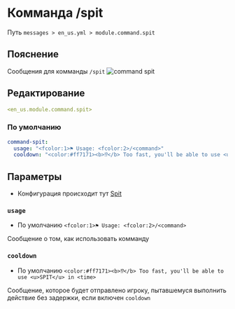 # Комманда /spit
Путь `messages > en_us.yml > module.command.spit`

## Пояснение
Сообщения для комманды `/spit`
![command spit](/commandspit.gif)

## Редактирование
```yaml
<en_us.module.command.spit>
```

### По умолчанию
```yaml
command-spit:
  usage: "<fcolor:1>⚑ Usage: <fcolor:2>/<command>"
  cooldown: "<color:#ff7171><b>⁉</b> Too fast, you'll be able to use <u>SPIT</u> in <time>"
```

## Параметры

- Конфигурация происходит тут [Spit](/ru/config/module/command/command-spit/)

### `usage`
- По умолчанию `<fcolor:1>⚑ Usage: <fcolor:2>/<command>`

Сообщение о том, как использовать комманду

### `cooldown`
- По умолчанию `<color:#ff7171><b>⁉</b> Too fast, you'll be able to use <u>SPIT</u> in <time>`

Сообщение, которое будет отправлено игроку, пытавшемуся выполнить действие без задержки, если включен `cooldown`

